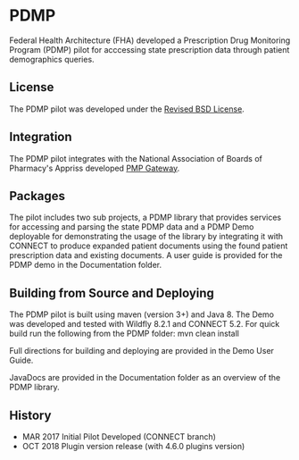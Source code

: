PDMP
=======
Federal Health Architecture (FHA) developed a Prescription Drug Monitoring Program (PDMP) pilot for acccessing state prescription data through patient demographics queries.

License
-------
The PDMP pilot was developed under the [Revised BSD License](https://connectopensource.atlassian.net/wiki/x/mQCD).

Integration
--------
The PDMP pilot integrates with the National Association of Boards of Pharmacy's Appriss developed [PMP Gateway](http://appriss-operations.github.io/pmp_gateway_docs/v5/).

Packages
--------
The pilot includes two sub projects, a PDMP library that provides services for accessing and parsing the state PDMP data and a PDMP Demo deployable for demonstrating the usage of the library by integrating it with CONNECT to produce expanded patient documents using the found patient prescription data and existing documents.  A user guide is provided for the PDMP demo in the Documentation folder.

Building from Source and Deploying
--------
The PDMP pilot is built using maven (version 3+) and Java 8.  The Demo was developed and tested with Wildfly 8.2.1 and CONNECT 5.2.  For quick build run the following from the PDMP folder: mvn clean install

Full directions for building and deploying are provided in the Demo User Guide.

JavaDocs are provided in the Documentation folder as an overview of the PDMP library. 

History
-------
* MAR 2017 Initial Pilot Developed (CONNECT branch)
* OCT 2018 Plugin version release (with 4.6.0 plugins version)


